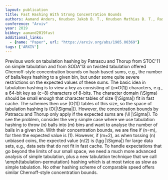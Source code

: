 ```yaml
---
layout: publication
title: Fast Hashing With Strong Concentration Bounds
authors: Aamand Anders, Knudsen Jakob B. T., Knudsen Mathias B. T., Rasmussen Peter M. R., Thorup Mikkel
conference: "Arxiv"
year: 2019
bibkey: aamand2019fast
additional_links:
  - {name: "Paper", url: "https://arxiv.org/abs/1905.00369"}
tags: ['ARXIV']
---
```

Previous work on tabulation hashing by Patrascu and Thorup from STOC'11 on simple tabulation and from SODA'13 on twisted tabulation offered Chernoff-style concentration bounds on hash based sums, e.g., the number of balls/keys hashing to a given bin, but under some quite severe restrictions on the expected values of these sums. The basic idea in tabulation hashing is to view a key as consisting of \(c=O(1)\) characters, e.g., a 64-bit key as \(c=8\) characters of 8-bits. The character domain \(\Sigma\) should be small enough that character tables of size \(\|\Sigma\|\) fit in fast cache. The schemes then use \(O(1)\) tables of this size, so the space of tabulation hashing is \(O(\|\Sigma\|)\). However, the concentration bounds by Patrascu and Thorup only apply if the expected sums are \(\ll \|\Sigma\|\). To see the problem, consider the very simple case where we use tabulation hashing to throw \(n\) balls into \(m\) bins and want to analyse the number of balls in a given bin. With their concentration bounds, we are fine if \(n=m\), for then the expected value is \(1\). However, if \(m=2\), as when tossing \(n\) unbiased coins, the expected value \(n/2\) is \(\gg \|\Sigma\|\) for large data sets, e.g., data sets that do not fit in fast cache. To handle expectations that go beyond the limits of our small space, we need a much more advanced analysis of simple tabulation, plus a new tabulation technique that we call \emph\{tabulation-permutation\} hashing which is at most twice as slow as simple tabulation. No other hashing scheme of comparable speed offers similar Chernoff-style concentration bounds.
